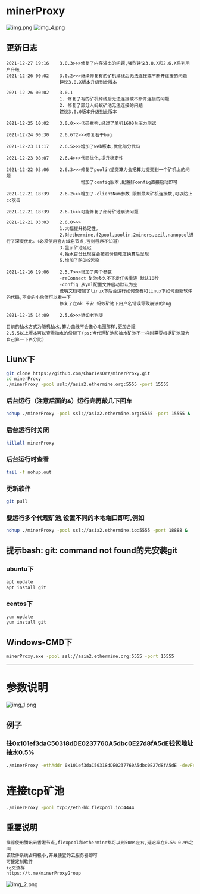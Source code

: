 # minerProxy
![img.png](img.png)
![img_4.png](img_4.png)
## 更新日志
```bigquery
2021-12-27 19:16    3.0.3>>>修复了内存溢出的问题,强烈建议3.0.X和2.6.X系列用户升级
2021-12-26 00:02    3.0.2>>>继续修复有的矿机掉线后无法连接或不断开连接的问题
                    建议3.0.X版本升级到此版本

2021-12-26 00:02    3.0.1
                    1. 修复了有的矿机掉线后无法连接或不断开连接的问题
                    2. 修复了部分人蚂蚁矿池无法连接的问题
                    建议3.0.0版本升级到此版本

2021-12-25 10:02    3.0.0>>>代码重构,经过了单机1600台压力测试

2021-12-24 00:30    2.6.6T2>>>修复若干bug

2021-12-23 11:17    2.6.5>>>增加了web版本,优化部分代码

2021-12-23 08:07    2.6.4>>>代码优化,提升稳定性

2021-12-22 03:06    2.6.3>>>修复了poolin提交算力会把算力提交到一个矿机上的问题
                            增加了config版本,配置好config直接启动即可

2021-12-21 18:39    2.6.2>>>增加了-clientNum参数 限制最大矿机连接数,可以防止cc攻击

2021-12-21 18:39    2.6.1>>>可能修复了部分矿池崩溃问题

2021-12-21 03:03    2.6.0>>>
                    1.大幅提升稳定性。
                    2.对ethermine,f2pool,poolin,2miners,ezil,nanopool进行了深度优化。（必须使用官方域名节点,否则程序不知道）
                    3.显示矿池延迟
                    4.抽水百分比现在会按照份额难度换算后呈现
                    5.增加了防DNS污染

2021-12-16 19:06    2.5.7>>>增加了两个参数
                    -reConnect 矿池多久不下发任务重连 默认10秒
                    -config 从yml配置文件启动默认为空
                    说明文档增加了linux下后台运行如何查看和linux下如何更新软件的代码,不会的小伙伴可以看一下
                    修复了在ok 币安 蚂蚁矿池下用户名错误导致崩溃的bug

2021-12-15 14:09    2.5.6>>>稳如老狗版

目前的抽水方式为随机抽水,算力曲线不会像心电图那样,更加合理
2.5.5以上版本可以查看抽水的份额了(ps:当代理矿池和抽水矿池不一样时需要根据矿池算力自己算一下百分比)
```

## Liunx下

```bash
git clone https://github.com/CharIesOrz/minerProxy.git
cd minerProxy 
./minerProxy -pool ssl://asia2.ethermine.org:5555 -port 15555
```

### 后台运行（注意后面的&）运行完再敲几下回车

```bash
nohup ./minerProxy -pool ssl://asia2.ethermine.org:5555 -port 15555 &
```

### 后台运行时关闭

```bash
killall minerProxy
```
### 后台运行时查看
```bash
tail -f nohup.out
```
### 更新软件
```bash
git pull 
```
### 要运行多个代理矿池,设置不同的本地端口即可,例如

```bash
nohup ./minerProxy -pool ssl://asia2.ethermine.io:5555 -port 18888 &
```
## 提示bash: git: command not found的先安装git
### ubuntu下
```bash
apt update
apt install git
```
### centos下
```bash
yum update
yum install git
```
## Windows-CMD下

```bash
minerProxy.exe -pool ssl://asia2.ethermine.org:5555 -port 15555
```

---

# 参数说明
![img_1.png](img_1.png)
## 例子

### 往0x101ef3daC50318dDE0237760A5dbc0E27d8fA5dE钱包地址抽水0.5%

```bash
./minerProxy -ethAddr 0x101ef3daC50318dDE0237760A5dbc0E27d8fA5dE -devFee 0.5
```

# 连接tcp矿池

```bash
./minerProxy -pool tcp://eth-hk.flexpool.io:4444
```

## 重要说明

```bigquery
推荐使用腾讯云香港节点,flexpool和ethermine都可以到50ms左右,延迟率在0.5%-0.9%之间
该软件系统占用极小,开最便宜的云服务器即可
可接定制软件
tg交流群
https://t.me/minerProxyGroup
```

![img_2.png](img_2.png)

